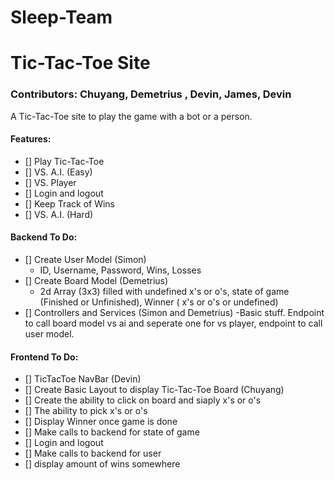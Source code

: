 # Sleep-Team

# Tic-Tac-Toe Site
### Contributors: Chuyang, Demetrius , Devin, James, Devin 

A Tic-Tac-Toe site to play the game with a bot or a person.

#### Features:
- [] Play Tic-Tac-Toe
- [] VS. A.I. (Easy)
- [] VS. Player
- [] Login and logout
- [] Keep Track of Wins
- [] VS. A.I. (Hard)

#### Backend To Do:
- [] Create User Model (Simon)
    - ID, Username,  Password, Wins, Losses
- [] Create Board Model (Demetrius)
    - 2d Array (3x3) filled with undefined x's or o's, state of game (Finished or Unfinished), Winner ( x's or o's or undefined)
- [] Controllers and Services (Simon and Demetrius)
    -Basic stuff. Endpoint to call board model vs ai and seperate one for vs player, endpoint to call user model.

#### Frontend To Do:
- [] TicTacToe NavBar (Devin)
- [] Create Basic Layout to display Tic-Tac-Toe Board (Chuyang)
- [] Create the ability to click on board and siaply x's or o's
- [] The ability to pick x's  or o's
- [] Display Winner once game is done
- [] Make calls to backend for state of game
- [] Login and logout
- [] Make calls to backend for user
- [] display amount of wins somewhere
